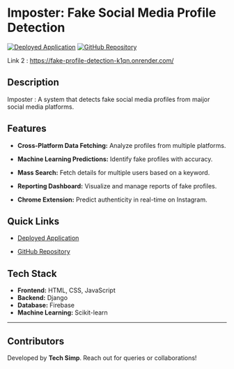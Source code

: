 # Imposter: Fake Social Media Profile Detection

[![Deployed Application](https://img.shields.io/badge/Deployed-Link-brightgreen)](https://imposter-r3q6.onrender.com/)
[![GitHub Repository](https://img.shields.io/badge/GitHub-Repository-blue)](https://github.com/SimpleCyber/Fake-profile-detection.git)

Link 2 : https://fake-profile-detection-k1qn.onrender.com/

## Description

Imposter : A system that detects fake social media profiles from maijor social media platforms.

## Features

- **Cross-Platform Data Fetching:** Analyze profiles from multiple platforms.

- **Machine Learning Predictions:** Identify fake profiles with accuracy.

- **Mass Search:** Fetch details for multiple users based on a keyword.

- **Reporting Dashboard:** Visualize and manage reports of fake profiles.

- **Chrome Extension:** Predict authenticity in real-time on Instagram.

## Quick Links

- [Deployed Application](https://imposter-r3q6.onrender.com/)

- [GitHub Repository](https://github.com/SimpleCyber/Fake-profile-detection.git)

## Tech Stack

- **Frontend:** HTML, CSS, JavaScript
- **Backend:** Django
- **Database:** Firebase
- **Machine Learning:** Scikit-learn

---

## Contributors

Developed by **Tech Simp**. Reach out for queries or collaborations!


